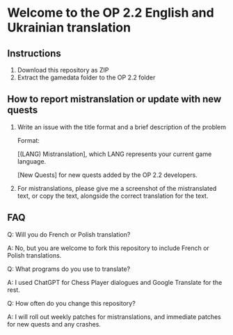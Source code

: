# Welcome to the OP 2.2 English and Ukrainian translation 

## Instructions
1. Download this repository as ZIP
2. Extract the gamedata folder to the OP 2.2 folder

## How to report mistranslation or update with new quests
1. Write an issue with the title format and a brief description of the problem

    Format:
    
    [(LANG) Mistranslation], which LANG represents your current game language.

    [New Quests] for new quests added by the OP 2.2 developers.

2. For mistranslations, please give me a screenshot of the mistranslated text, or copy the text, alongside the correct translation for the text. 


## FAQ
Q: Will you do French or Polish translation?

A: No, but you are welcome to fork this repository to include French or Polish translations.

Q: What programs do you use to translate?

A: I used ChatGPT for Chess Player dialogues and Google Translate for the rest.

Q: How often do you change this repository?

A: I will roll out weekly patches for mistranslations, and immediate patches for new quests and any crashes. 
